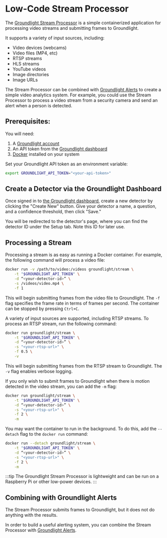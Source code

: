 # Low-Code Stream Processor

The [Groundlight Stream Processor](https://github.com/groundlight/stream) is a simple containerized application for processing video streams and submitting frames to Groundlight.

It supports a variety of input sources, including:
- Video devices (webcams)
- Video files (MP4, etc)
- RTSP streams
- HLS streams
- YouTube videos
- Image directories
- Image URLs

The Stream Processor can be combined with [Groundlight Alerts](../guide/9-alerts.md) to create a simple video analytics system. For example, you could use the Stream Processor to process a video stream from a security camera and send an alert when a person is detected.

## Prerequisites:
You will need:
1. A [Groundlight account](https://dashboard.groundlight.ai/)
2. An API token from the [Groundlight dashboard](https://dashboard.groundlight.ai/reef/my-account/api-tokens)
3. [Docker](https://www.docker.com/) installed on your system

Set your Groundlight API token as an environment variable:
```bash
export GROUNDLIGHT_API_TOKEN="<your-api-token>"
```

## Create a Detector via the Groundlight Dashboard
Once signed in to [the Groundlight dashboard](https://dashboard.groundlight.ai/), create a new detector by clicking the "Create New" button. Give your detector a name, a question, and a confidence threshold, then click "Save."

You will be redirected to the detector's page, where you can find the detector ID under the Setup tab. Note this ID for later use.

## Processing a Stream
Processing a stream is as easy as running a Docker container. For example, the following command will process a video file:
```bash
docker run -v /path/to/video:/videos groundlight/stream \
    -t "$GROUNDLIGHT_API_TOKEN" \
    -d “<your-detector-id>” \
    -s /videos/video.mp4 \
    -f 1
```
This will begin submitting frames from the video file to Groundlight. The `-f` flag specifies the frame rate in terms of frames per second. The container can be stopped by pressing `Ctrl+C`.

A variety of input sources are supported, including RTSP streams. To process an RTSP stream, run the following command:
```bash
docker run groundlight/stream \
    -t "$GROUNDLIGHT_API_TOKEN" \
    -d “<your-detector-id>” \
    -s "<your-rtsp-url>" \
    -f 0.5 \
    -v
```

This will begin submitting frames from the RTSP stream to Groundlight. The `-v` flag enables verbose logging.

If you only wish to submit frames to Groundlight when there is motion detected in the video stream, you can add the `-m` flag:
```bash
docker run groundlight/stream \
    -t "$GROUNDLIGHT_API_TOKEN" \
    -d “<your-detector-id>” \
    -s "<your-rtsp-url>" \
    -f 2 \
    -m
```

You may want the container to run in the background. To do this, add the `--detach` flag to the `docker run` command:
```bash
docker run --detach groundlight/stream \
    -t "$GROUNDLIGHT_API_TOKEN" \
    -d “<your-detector-id>” \
    -s "<your-rtsp-url>" \
    -f 2 \
    -m
```

:::tip
The Groundlight Stream Processor is lightweight and can be run on a Raspberry Pi or other low-power devices.
:::

## Combining with Groundlight Alerts
The Stream Processor submits frames to Groundlight, but it does not do anything with the results.

In order to build a useful alerting system, you can combine the Stream Processor with [Groundlight Alerts](../guide/9-alerts.md).
